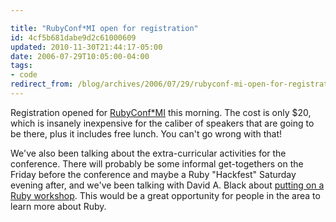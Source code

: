 ```yaml
---

title: "RubyConf*MI open for registration"
id: 4cf5b681dabe9d2c61000609
updated: 2010-11-30T21:44:17-05:00
date: 2006-07-29T10:05:00-04:00
tags:
- code
redirect_from: /blog/archives/2006/07/29/rubyconf-mi-open-for-registration/
---
```


Registration opened for <a title="Michigan Ruby Conference" href="http://rubyconfmi.org">RubyConf\*MI</a> this morning. The cost is only $20, which is insanely inexpensive for the caliber of speakers that are going to be there, plus it includes free lunch. You can't go wrong with that!

We've also been talking about the extra-curricular activities for the conference. There will probably be some informal get-togethers on the Friday before the conference and maybe a Ruby "Hackfest" Saturday evening after, and we've been talking with David A. Black about <a href="http://dablog.rubypal.com/articles/2006/07/29/special-offer-for-ruby-users-groups-from-ruby-power-and-light">putting on a Ruby workshop</a>. This would be a great opportunity for people in the area to learn more about Ruby.
